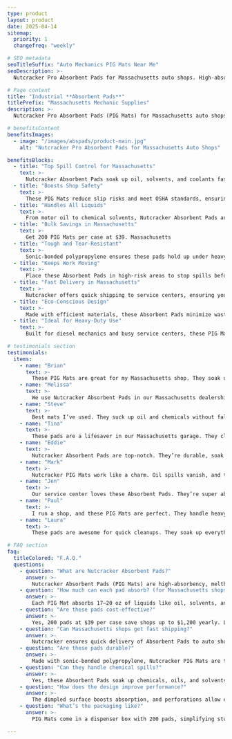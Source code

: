 ```yaml
---
type: product
layout: product
date: 2025-04-14
sitemap:
  priority: 1
  changefreq: "weekly"

# SEO metadata
seoTitleSuffix: "Auto Mechanics PIG Mats Near Me"
seoDescription: >-
  Nutcracker Pro Absorbent Pads for Massachusetts auto shops. High-absorbency PIG Mats with Exxon technology for oil and chemical spills. Save with bulk orders and fast shipping.

# Page content
title: "Industrial **Absorbent Pads**"
titlePrefix: "Massachusetts Mechanic Supplies"
description: >-
  Nutcracker Pro Absorbent Pads (PIG Mats) for Massachusetts auto shops. Absorb 17–20 oz of oil, solvents, and more per pad. Durable, cost-effective bulk packs with fast delivery.

# benefitsContent
benefitsImages:
  - image: "/images/abspads/product-main.jpg"
    alt: "Nutcracker Pro Absorbent Pads for Massachusetts Auto Shops"

benefitsBlocks:
  - title: "Top Spill Control for Massachusetts"
    text: >-
      Nutcracker Absorbent Pads soak up oil, solvents, and coolants fast. Massachusetts
  - title: "Boosts Shop Safety"
    text: >-
      These PIG Mats reduce slip risks and meet OSHA standards, ensuring a safe workspace. Massachusetts
  - title: "Handles All Liquids"
    text: >-
      From motor oil to chemical solvents, Nutcracker Absorbent Pads are versatile. Massachusetts
  - title: "Bulk Savings in Massachusetts"
    text: >-
      Get 200 PIG Mats per case at $39. Massachusetts
  - title: "Tough and Tear-Resistant"
    text: >-
      Sonic-bonded polypropylene ensures these pads hold up under heavy use in auto shops, preventing fraying and maintaining performance.
  - title: "Keeps Work Moving"
    text: >-
      Place these Absorbent Pads in high-risk areas to stop spills before they disrupt workflows, keeping shops running smoothly.
  - title: "Fast Delivery in Massachusetts"
    text: >-
      Nutcracker offers quick shipping to service centers, ensuring your shop stays stocked with high-performance PIG Mats.
  - title: "Eco-Conscious Design"
    text: >-
      Made with efficient materials, these Absorbent Pads minimize waste while delivering top spill control for environmentally conscious auto shops.
  - title: "Ideal for Heavy-Duty Use"
    text: >-
      Built for diesel mechanics and busy service centers, these PIG Mats handle tough spills reliably, boosting shop productivity.

# testimonials section
testimonials:
  items:
    - name: "Brian"
      text: >-
        These PIG Mats are great for my Massachusetts shop. They soak up oil spills fast and keep the floor clean. Bulk packs save us a ton of money.
    - name: "Melissa"
      text: >-
        We use Nutcracker Absorbent Pads in our Massachusetts dealership. They handle all kinds of spills, and the fast delivery keeps us stocked.
    - name: "Steve"
      text: >-
        Best mats I’ve used. They suck up oil and chemicals without falling apart. My shop stays safe, and I don’t need to reorder often.
    - name: "Tina"
      text: >-
        These pads are a lifesaver in our Massachusetts garage. They clean up leaks quick, and the price for 200 is a steal. Highly recommend.
    - name: "Eddie"
      text: >-
        Nutcracker Absorbent Pads are top-notch. They’re durable, soak up oil like nothing, and work great for my classic car repairs. We’re based in Massachusetts.
    - name: "Mark"
      text: >-
        Nutcracker PIG Mats work like a charm. Oil spills vanish, and they’re tough enough for daily use in my busy auto shop.
    - name: "Jen"
      text: >-
        Our service center loves these Absorbent Pads. They’re super absorbent and don’t tear. Great for keeping our workspace clean and safe.
    - name: "Paul"
      text: >-
        I run a shop, and these PIG Mats are perfect. They handle heavy spills, and the bulk order saves us cash.
    - name: "Laura"
      text: >-
        These pads are awesome for quick cleanups. They soak up everything fast, and I don’t have to worry about slippery floors anymore.

# FAQ section
faq:
  titleColored: "F.A.Q."
  questions:
    - question: "What are Nutcracker Absorbent Pads?"
      answer: >-
        Nutcracker Absorbent Pads (PIG Mats) are high-absorbency, meltblown polypropylene pads with Exxon technology. Ideal for auto shops handling oil and chemical spills.
    - question: "How much can each pad absorb? (for Massachusetts shops)"
      answer: >-
        Each PIG Mat absorbs 17–20 oz of liquids like oil, solvents, and coolants. Perfect for heavy-duty spill control in garages.
    - question: "Are these pads cost-effective?"
      answer: >-
        Yes, 200 pads at $39 per case save shops up to $1,200 yearly. Less frequent reorders reduce operating costs.
    - question: "Can Massachusetts shops get fast shipping?"
      answer: >-
        Nutcracker ensures quick delivery of Absorbent Pads to auto shops. Your service center stays stocked with reliable spill control.
    - question: "Are these pads durable?"
      answer: >-
        Made with sonic-bonded polypropylene, Nutcracker PIG Mats are tear-resistant and withstand heavy use in demanding environments.
    - question: "Can they handle chemical spills?"
      answer: >-
        Yes, these Absorbent Pads soak up chemicals, oils, and solvents—versatile enough for both industrial and automotive tasks.
    - question: "How does the design improve performance?"
      answer: >-
        The dimpled surface boosts absorption, and perforations allow easy size customization for efficient spill management.
    - question: "What’s the packaging like?"
      answer: >-
        PIG Mats come in a dispenser box with 200 pads, simplifying storage and access for service centers needing quick spill solutions.

---
```

